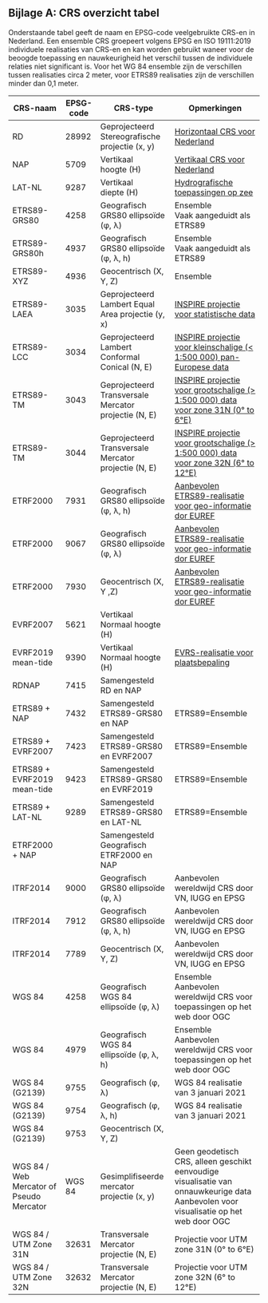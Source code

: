 ## Bijlage A: CRS overzicht tabel

Onderstaande tabel geeft de naam en EPSG-code veelgebruikte CRS-en in Nederland. Een ensemble CRS groepeert volgens EPSG en ISO 19111:2019 individuele realisaties van CRS-en en kan worden gebruikt waneer voor de beoogde toepassing en nauwkeurigheid het verschil tussen de individuele relaties niet significant is. Voor het WG 84 ensemble zijn de verschillen tussen realisaties circa 2 meter, voor ETRS89 realisaties zijn de verschillen minder dan 0,1 meter.

|CRS-naam|EPSG-code            |CRS-type          | Opmerkingen|
|--------|---------------------|------------------|------|
|RD|28992|Geprojecteerd<br>Stereografische projectie (x, y)|[Horizontaal CRS voor Nederland](https://www.nsgi.nl/geodetische-infrastructuur/referentiestelsels)|
|NAP|5709|Vertikaal<br>hoogte (H)|[Vertikaal CRS voor Nederland](https://www.nsgi.nl/geodetische-infrastructuur/referentiestelsels)|
|LAT-NL|9287|Vertikaal<br>diepte (H)|[Hydrografische toepassingen op zee](https://www.defensie.nl/onderwerpen/hydrografie/coordinatenstelsels-op-zee/dieptebepaling-op-zee)|
|ETRS89-GRS80|4258|Geografisch<br>GRS80 ellipsoïde (&phi;, &lambda;)|Ensemble<br>Vaak aangeduidt als ETRS89|
|ETRS89-GRS80h|4937|Geografisch<br>GRS80 ellipsoïde (&phi;, &lambda;, h)|Ensemble<br>Vaak aangeduidt als ETRS89|
|ETRS89-XYZ|4936|Geocentrisch (X, Y, Z)|Ensemble|
|ETRS89-LAEA|3035|Geprojecteerd<br>Lambert Equal Area projectie (y, x)|[INSPIRE projectie voor statistische data](https://inspire.ec.europa.eu/id/document/tg/rs)|
|ETRS89-LCC|3034|Geprojecteerd<br>Lambert Conformal Conical (N, E)|[INSPIRE projectie voor kleinschalige (< 1:500 000) pan-Europese data](https://inspire.ec.europa.eu/id/document/tg/rs)|
|ETRS89-TM|3043|Geprojecteerd<br>Transversale Mercator projectie (N, E)|[INSPIRE projectie voor grootschalige (> 1:500 000) data voor zone 31N (0° to 6°E)](https://inspire.ec.europa.eu/id/document/tg/rs) |
|ETRS89-TM|3044|Geprojecteerd<br>Transversale Mercator projectie (N, E)|[INSPIRE projectie voor grootschalige (> 1:500 000) data voor zone 32N (6° to 12°E)](https://inspire.ec.europa.eu/id/document/tg/rs) |
|ETRF2000|7931|Geografisch<br>GRS80 ellipsoïde (&phi;, &lambda;, h)|[Aanbevolen ETRS89-realisatie voor geo-informatie dor EUREF](http://etrs89.ensg.ign.fr/pub/EUREF-TN-1.pdf)|
|ETRF2000|9067|Geografisch<br>GRS80 ellipsoïde (&phi;, &lambda;)|[Aanbevolen ETRS89-realisatie voor geo-informatie dor EUREF](http://etrs89.ensg.ign.fr/pub/EUREF-TN-1.pdf)|
|ETRF2000|7930|Geocentrisch (X, Y ,Z)|[Aanbevolen ETRS89-realisatie voor geo-informatie dor EUREF](http://etrs89.ensg.ign.fr/pub/EUREF-TN-1.pdf)|
|EVRF2007|5621|Vertikaal<br>Normaal hoogte (H)||
|EVRF2019 mean-tide|9390|Vertikaal<br>Normaal hoogte (H)|[EVRS-realisatie voor plaatsbepaling](https://evrs.bkg.bund.de/Subsites/EVRS/EN/EVRF2019/evrf2019.html)|
|RDNAP|7415|Samengesteld<br>RD en NAP||
|ETRS89 + NAP|7432|Samengesteld<br>ETRS89-GRS80 en NAP|ETRS89=Ensemble|
|ETRS89 + EVRF2007|7423|Samengesteld<br>ETRS89-GRS80 en EVRF2007|ETRS89=Ensemble|
|ETRS89 + EVRF2019 mean-tide|9423|Samengesteld<br>ETRS89-GRS80 en EVRF2019|ETRS89=Ensemble|
|ETRS89 + LAT-NL|9289|Samengesteld<br>ETRS89-GRS80 en LAT-NL|ETRS89=Ensemble|
|ETRF2000 + NAP||Samengesteld<br>Geografisch ETRF2000 en NAP||
|ITRF2014|9000|Geografisch<br>GRS80 ellipsoïde  (&phi;, &lambda;)|Aanbevolen wereldwijd CRS door VN, IUGG en EPSG|
|ITRF2014|7912|Geografisch<br>GRS80 ellipsoïde  (&phi;, &lambda;, h)|Aanbevolen wereldwijd CRS door VN, IUGG en EPSG|
|ITRF2014|7789|Geocentrisch (X, Y, Z)|Aanbevolen wereldwijd CRS door VN, IUGG en EPSG|
|WGS 84|4258|Geografisch<br>WGS 84 ellipsoïde (&phi;, &lambda;)|Ensemble<br>Aanbevolen wereldwijd CRS voor toepassingen op het web door OGC|
|WGS 84|4979|Geografisch<br>WGS 84 ellipsoïde  (&phi;, &lambda;, h)|Ensemble<br>Aanbevolen wereldwijd CRS voor toepassingen op het web door OGC|
|WGS 84 (G2139)|9755|Geografisch (&phi;, &lambda;)|WGS 84 realisatie van 3 januari 2021|
|WGS 84 (G2139)|9754|Geografisch (&phi;, &lambda;, h)|WGS 84 realisatie van 3 januari 2021|
|WGS 84 (G2139)|9753|Geocentrisch (X, Y, Z)|||WGS 84 realisatie van 3 januari 2021|
|WGS 84 / Web Mercator of Pseudo Mercator|WGS 84|Gesimplifiseerde mercator projectie (x, y)|Geen geodetisch CRS, alleen geschikt eenvoudige visualisatie van onnauwkeurige data<br>Aanbevolen voor visualisatie op het web door OGC|
|WGS 84 / UTM Zone 31N|32631|Transversale Mercator projectie (N, E)|Projectie voor UTM zone 31N (0° to 6°E)|
|WGS 84 / UTM Zone 32N|32632|Transversale Mercator projectie (N, E)|Projectie voor UTM zone 32N (6° to 12°E)|
